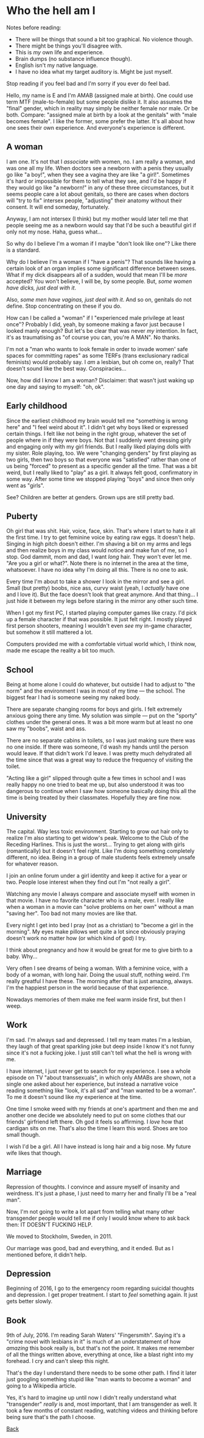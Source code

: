 # Who the hell am I

Notes before reading:

 * There will be things that sound a bit too graphical. No violence though.
 * There might be things you'll disagree with.
 * This is *my* own life and experience.
 * Brain dumps (no substance influence though).
 * English isn't my native language.
 * I have no idea what my target auditory is. Might be just myself.

Stop reading if you feel bad and I'm sorry if you ever do feel bad.

Hello, my name is E and I'm AMAB (assigned male at birth).  One could
use term MTF (male-to-female) but some people dislike it. It also assumes the
"final" gender, which in reality may simply be neither female nor male. Or be both.
Compare: "assigned male at birth by a look at the genitals" with "male becomes female".
I like the former, some prefer the latter. It's all about how one sees their
own experience. And everyone's experience is different.

## A woman

I am one.  It's not that I *associate* with women, no.  I am really a
woman, and was one all my life.  When doctors see a newborn with a penis
they usually go like "a boy!", when they see a vagina they are like "a
girl!".  Sometimes it's hard or impossible for them to tell what they see,
and I'd be happy if they would go like "a newborn!" in any of these three
circumstances, but it seems people care a lot about genitals, so there
are cases when doctors will "try to fix" intersex people, "adjusting"
their anatomy without their consent.  It will end someday, fortunately.

Anyway, I am not intersex (I think) but my mother would later tell me
that people seeing me as a newborn would say that I'd be such a beautiful
girl if only not my nose. Haha, guess what...

So why do I believe I'm a woman if I maybe "don't look like one"?
Like there is a standard.

Why do I believe I'm a woman if I "have a penis"?  That sounds like
having a certain look of an organ implies some significant difference
between sexes.  What if my dick disappears all of a sudden, would that
mean I'll be *more* accepted?  You won't believe, I will be, by some
people.  But, _some women have dicks, just deal with it_.

Also, _some men have vaginas, just deal with it_.  And so on, genitals
do not define. Stop concentrating on these if you do.

How can I be called a "woman" if I "experienced male privilege at least
once"?  Probably I did, yeah, by someone making a favor just because I
looked manly enough?  But let's be clear that was never *my* intention.
In fact, it's as traumatising as "of course you can, you're A MAN".
No thanks.

I'm not a "man who wants to look female in order to invade women' safe
spaces for committing rapes" as some TERFs (trans exclusionary radical
feminists) would probably say.  I *am* a lesbian, but oh come on, really?
That doesn't sound like the best way.  Conspiracies...

Now, how did I know I am a woman? Disclaimer: that wasn't just waking
up one day and saying to myself: "oh, ok".

## Early childhood

Since the earliest childhood my brain would tell me "something is wrong
here" and "I feel weird about it".  I didn't get why boys liked or
expressed certain things.  I felt like not being in the right group,
whatever the set of people where in if they were boys.  Not that I
suddenly went dressing girly and engaging only with my girl friends.
But I really liked playing dolls with my sister.  Role playing, too.
We were "changing genders" by first playing as two girls, then two boys
so that everyone was "satisfied" rather than one of us being "forced"
to present as a specific gender all the time.  That was a bit weird, but
I really liked to "play" as a girl.  It always felt good, confirmatory
in some way.  After some time we stopped playing "boys" and since then
only went as "girls".

See?  Children are better at genders. Grown ups are still pretty bad.

## Puberty

Oh girl that was shit.  Hair, voice, face, skin.  That's where I start
to hate it all the first time.  I try to get feminine voice by eating
raw eggs.  It doesn't help.  Singing in high pitch doesn't either.
I'm shaving a bit on my arms and legs and then realize boys in my class
would notice and make fun of me, so I stop.  God dammit, mom and dad,
I want *long* hair.  They won't ever let me.  "Are you a girl or what?".
Note there is no internet in the area at the time, whatsoever.  I have
no idea why I'm doing all this. There is no one to ask.

Every time I'm about to take a shower I look in the mirror and see a girl.
Small (but pretty) boobs, nice ass, curvy waist (yeah, I *actually*
have one and I love it).  But the face doesn't look that great anymore.
And that thing...  I just hide it between my legs before staring in the
mirror any other such time.

When I got my first PC, I started playing computer games like crazy.
I'd pick up a female character if that was possible.  It just felt
right.  I mostly played first person shooters, meaning I wouldn't even
*see* my in-game character, but somehow it still mattered a lot.

Computers provided me with a comfortable virtual world which, I think now,
made me escape the reality a bit too much.

## School

Being at home alone I could do whatever, but outside I had to adjust to
"the norm" and the environment I was in most of my time — the school.
The biggest fear I had is someone seeing my naked body.

There are separate changing rooms for boys and girls.  I felt extremely
anxious going there any time.  My solution was simple — put on the
"sporty" clothes under the general ones.  It was a bit more warm but at
least no one saw my "boobs", waist and ass.

There are no separate cabins in toilets, so I was just making sure
there was no one inside.  If there was someone, I'd wash my hands until
the person would leave.  If that didn't work I'd leave.  I was pretty
much dehydrated all the time since that was a great way to reduce the
frequency of visiting the toilet.

"Acting like a girl" slipped through quite a few times in school and I
was really happy no one tried to beat me up, but also understood it was
too dangerous to continue when I saw how someone basically doing this
all the time is being treated by their classmates. Hopefully they are
fine now.

## University

The capital.  Way less toxic environment.  Starting to grow out hair
only to realize I'm also starting to get widow's peak.  Welcome to the
Club of the Receding Harlines.  This is just the worst...  Trying to
get along with girls (romantically) but it doesn't feel right.  Like I'm
doing something completely different, no idea.  Being in a group of male
students feels extremely unsafe for whatever reason.

I join an online forum under a girl identity and keep it active for a year
or two.  People lose interest when they find out I'm "not really a girl".

Watching any movie I always compare and associate myself with women
in that movie.  I have no favorite character who is a male, ever.
I really like when a woman in a movie can "solve problems on her own"
without a man "saving her". Too bad not many movies are like that.

Every night I get into bed I pray (not as a christian) to "become a girl
in the morning". My eyes make pillows wet quite a lot since obviously
praying doesn't work no matter how (or which kind of god) I try.

I think about pregnancy and how it would be great for me to give birth to
a baby. Why...

Very often I see dreams of being a woman. With a feminine voice, with a
body of a woman, with long hair.  Doing the usual stuff, nothing weird.
I'm really greatful I have these.  The morning after that is just amazing,
always.  I'm the happiest person in the world because of that experience.

Nowadays memories of them make me feel warm inside first, but then I weep.

## Work

I'm sad.  I'm always sad and depressed.  I tell my team mates I'm a
lesbian, they laugh of that great sparkling joke but deep inside I know
it's not funny since it's not a fucking joke. I just still can't tell
what the hell is wrong with me.

I have internet, I just never get to search for my experience. I see a
whole episode on TV "about transsexuals", in which only AMABs are shown,
not a single one asked about her experience, but instead a narrative
voice reading something like "look, it's all sad" and "man wanted to be
a woman". To me it doesn't sound like *my* experience at the time.

One time I smoke weed with my friends at one's apartment and then me and
another one decide we absolutely need to put on some clothes that our
friends' girfriend left there.  Oh god it feels so affirming.  I *love*
how that cardigan sits on me.  That's also the time I learn this word.
Shoes are too small though.

I wish I'd be a girl.  All I have instead is long hair and a big nose.
My future wife likes that though.

## Marriage

Repression of thoughts.  I convince and assure myself of insanity and
weirdness.  It's just a phase, I just need to marry her and finally I'll
be a "real man".

Now, I'm not going to write a lot apart from telling what many other
transgender people would tell me if only I would know where to ask back
then: IT DOESN'T FUCKING HELP.

We moved to Stockholm, Sweden, in 2011.

Our marriage was good, bad and everything, and it ended. But as I
mentioned before, it didn't help.

## Depression

Beginning of 2016, I go to the emergency room regarding suicidal
thoughts and depression.  I get proper treatment.  I start to *feel*
something again.  It just gets better slowly.

## Book

9th of July, 2016.  I'm reading Sarah Waters' "Fingersmith".  Saying it's
a "crime novel with lesbians in it" is much of an understatement of
how *amazing* this book really is, but that's not the point.  It makes
me remember of all the things written above, everything at once, like
a blast right into my forehead.  I cry and can't sleep this night.

That's the day I understand there needs to be some other path.  I find it
later just googling something stupid like "man wants to become a woman"
and going to a Wikipedia article.

Yes, it's hard to imagine up until now I didn't really understand what
"transgender" *really* is and, most important, that I am transgender
as well.  It took a few months of constant reading, watching videos and
thinking before being sure that's the path I choose.

[Back](index.md)
